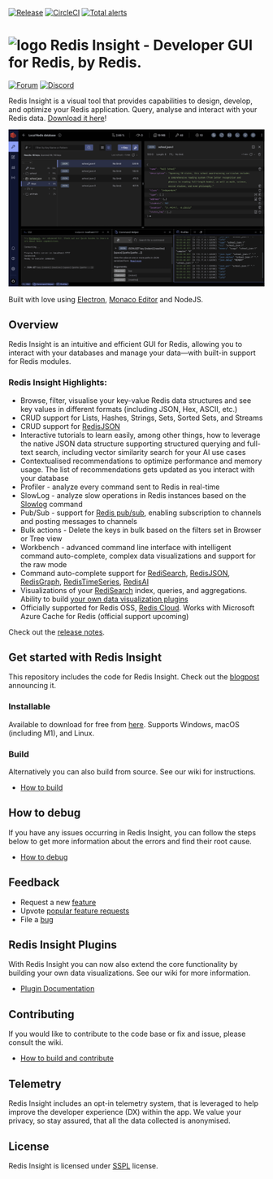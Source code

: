 [![Release](https://img.shields.io/github/v/release/RedisInsight/RedisInsight.svg?sort=semver)](https://github.com/RedisInsight/RedisInsight/releases)
[![CircleCI](https://circleci.com/gh/RedisInsight/RedisInsight/tree/main.svg?style=svg)](https://circleci.com/gh/RedisInsight/RedisInsight/tree/main)
[![Total alerts](https://img.shields.io/lgtm/alerts/g/RedisInsight/RedisInsight.svg?logo=lgtm&logoWidth=18)](https://lgtm.com/projects/g/RedisInsight/RedisInsight/alerts/)

# <img src="https://github.com/Redis-Insight/Redis-Insight/assets/99594890/333b7bbd-22ac-4457-a045-5f181e79ec50" alt="logo" width="25"/>  Redis Insight - Developer GUI for Redis, by Redis. 
[![Forum](https://img.shields.io/badge/Forum-RedisInsight-red)](https://forum.redis.com/c/redisinsight/65)
[![Discord](https://img.shields.io/discord/697882427875393627?style=flat-square)](https://discord.gg/QUkjSsk)


Redis Insight is a visual tool that provides capabilities to design, develop, and optimize your Redis application.
Query, analyse and interact with your Redis data. [Download it here](https://redis.com/redis-enterprise/redis-insight/#insight-form)!

![Redis Insight Browser screenshot](/.github/redisinsight_browser.png)

Built with love using [Electron](https://www.electronjs.org/), [Monaco Editor](https://microsoft.github.io/monaco-editor/) and NodeJS.

## Overview

Redis Insight is an intuitive and efficient GUI for Redis, allowing you to interact with your databases and manage your data—with built-in support for Redis modules.

### Redis Insight Highlights:

* Browse, filter, visualise your key-value Redis data structures and see key values in different formats (including JSON, Hex, ASCII, etc.)
* CRUD support for Lists, Hashes, Strings, Sets, Sorted Sets, and Streams
* CRUD support for [RedisJSON](https://oss.redis.com/redisjson/)
* Interactive tutorials to learn easily, among other things, how to leverage the native JSON data structure supporting structured querying and full-text search, including vector similarity search for your AI use cases
* Contextualised recommendations to optimize performance and memory usage. The list of recommendations gets updated as you interact with your database
* Profiler - analyze every command sent to Redis in real-time
* SlowLog - analyze slow operations in Redis instances based on the [Slowlog](https://github.com/RedisInsight/RedisInsight/releases#:~:text=results%20of%20the-,Slowlog,-command%20to%20analyze) command
* Pub/Sub - support for [Redis pub/sub](https://redis.io/docs/manual/pubsub/), enabling subscription to channels and posting messages to channels
* Bulk actions - Delete the keys in bulk based on the filters set in Browser or Tree view
* Workbench - advanced command line interface with intelligent command auto-complete, complex data visualizations and support for the raw mode
* Command auto-complete support for [RediSearch](https://oss.redis.com/redisearch/), [RedisJSON](https://oss.redis.com/redisjson/), [RedisGraph](https://oss.redis.com/redisgraph/), [RedisTimeSeries](https://oss.redis.com/redistimeseries/), [RedisAI](https://oss.redis.com/redisai/)
* Visualizations of your [RediSearch](https://oss.redis.com/redisearch/) index, queries, and aggregations. Ability to build [your own data visualization plugins](https://github.com/RedisInsight/Packages)
* Officially supported for Redis OSS, [Redis Cloud](https://redis.com/try-free/). Works with Microsoft Azure Cache for Redis (official support upcoming)

Check out the [release notes](https://docs.redis.com/latest/ri/release-notes/). 

## Get started with Redis Insight

This repository includes the code for Redis Insight. Check out the [blogpost](https://redis.com/blog/introducing-redisinsight-2/) announcing it. 

### Installable 
Available to download for free from [here](https://redis.com/redis-enterprise/redis-insight/#insight-form).
Supports Windows, macOS (including M1), and Linux.

### Build 
Alternatively you can also build from source. See our wiki for instructions.

* [How to build](https://github.com/RedisInsight/RedisInsight/wiki/How-to-build-and-contribute)

## How to debug
If you have any issues occurring in Redis Insight, you can follow the steps below to get more information about the errors and find their root cause.

* [How to debug](https://github.com/RedisInsight/RedisInsight/wiki/How-to-debug)

## Feedback

* Request a new [feature](https://github.com/RedisInsight/RedisInsight/issues/new?assignees=&labels=&template=feature_request.md&title=%5BFeature+Request%5D%3A)
* Upvote [popular feature requests](https://github.com/RedisInsight/RedisInsight/issues?q=is%3Aopen+is%3Aissue+label%3Afeature+sort%3Areactions-%2B1-desc)
* File a [bug](https://github.com/RedisInsight/RedisInsight/issues/new?assignees=&labels=&template=bug_report.md&title=%5BBug%5D%3A)


## Redis Insight Plugins

With Redis Insight you can now also extend the core functionality by building your own data visualizations. See our wiki for more information.

* [Plugin Documentation](https://github.com/RedisInsight/RedisInsight/wiki/Plugin-Documentation)

## Contributing

If you would like to contribute to the code base or fix and issue, please consult the wiki.

* [How to build and contribute](https://github.com/RedisInsight/RedisInsight/wiki/How-to-build-and-contribute)

## Telemetry

Redis Insight includes an opt-in telemetry system, that is leveraged to help improve the developer experience (DX) within the app. We value your privacy, so stay assured, that all the data collected is anonymised.

## License 

Redis Insight is licensed under [SSPL](/LICENSE) license.

